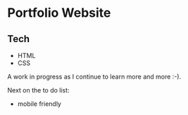 # Portfolio Website

## Tech
* HTML
* CSS 

A work in progress as I continue to learn more and more :-).

Next on the to do list:
* mobile friendly
